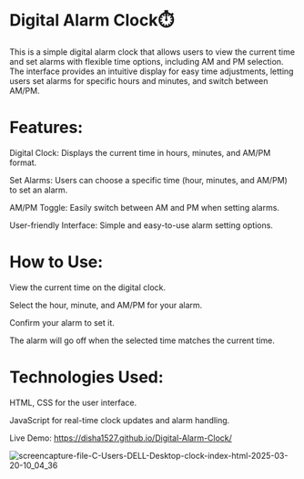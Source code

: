 <h1>Digital Alarm Clock⏱️</h1>

<p>This is a simple digital alarm clock that allows users to view the current time and set alarms with flexible time options, including AM and PM selection. 
  The interface provides an intuitive display for easy time adjustments, letting users set alarms for specific hours and minutes, and switch between AM/PM.</p>

<h1>Features:</h1>
<p>Digital Clock: Displays the current time in hours, minutes, and AM/PM format.</p>
<p>Set Alarms: Users can choose a specific time (hour, minutes, and AM/PM) to set an alarm.</p>
<p>AM/PM Toggle: Easily switch between AM and PM when setting alarms.</p>
<p>User-friendly Interface: Simple and easy-to-use alarm setting options.</p>

<h1>How to Use:</h1>
<p>View the current time on the digital clock.</p>
<p>Select the hour, minute, and AM/PM for your alarm.</p>
<p>Confirm your alarm to set it.</p>
<p>The alarm will go off when the selected time matches the current time.</p>

<h1>Technologies Used:</h1>
<p>HTML, CSS for the user interface.</p>
<p>JavaScript for real-time clock updates and alarm handling.</p>

Live Demo: https://disha1527.github.io/Digital-Alarm-Clock/

![screencapture-file-C-Users-DELL-Desktop-clock-index-html-2025-03-20-10_04_36](https://github.com/user-attachments/assets/ab4f9f07-8ebc-455f-9c8e-82a5d36e82d9)

  
